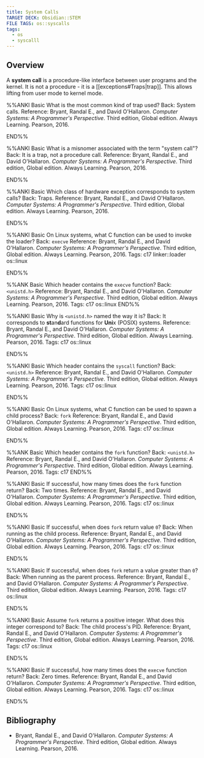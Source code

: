 ```yaml
---
title: System Calls
TARGET DECK: Obsidian::STEM
FILE TAGS: os::syscalls
tags:
  - os
  - syscalll
---
```


## Overview

A **system call** is a procedure-like interface between user programs and the kernel. It is not a procedure - it is a [[exceptions#Traps|trap]]. This allows lifting from user mode to kernel mode.

%%ANKI
Basic
What is the most common kind of trap used?
Back: System calls.
Reference: Bryant, Randal E., and David O'Hallaron. *Computer Systems: A Programmer's Perspective*. Third edition, Global edition. Always Learning. Pearson, 2016.
<!--ID: 1752093058218-->
END%%

%%ANKI
Basic
What is a misnomer associated with the term "system call"?
Back: It is a trap, not a procedure call.
Reference: Bryant, Randal E., and David O'Hallaron. *Computer Systems: A Programmer's Perspective*. Third edition, Global edition. Always Learning. Pearson, 2016.
<!--ID: 1752093058219-->
END%%

%%ANKI
Basic
Which class of hardware exception corresponds to system calls?
Back: Traps.
Reference: Bryant, Randal E., and David O'Hallaron. *Computer Systems: A Programmer's Perspective*. Third edition, Global edition. Always Learning. Pearson, 2016.
<!--ID: 1752093058220-->
END%%

%%ANKI
Basic
On Linux systems, what C function can be used to invoke the loader?
Back: `execve`
Reference: Bryant, Randal E., and David O'Hallaron. *Computer Systems: A Programmer's Perspective*. Third edition, Global edition. Always Learning. Pearson, 2016.
Tags: c17 linker::loader os::linux
<!--ID: 1741298168029-->
END%%

%%ANK
Basic
Which header contains the `execve` function?
Back: `<unistd.h>`
Reference: Bryant, Randal E., and David O'Hallaron. *Computer Systems: A Programmer's Perspective*. Third edition, Global edition. Always Learning. Pearson, 2016.
Tags: c17 os::linux
END%%

%%ANKI
Basic
Why is `<unistd.h>` named the way it is?
Back: It corresponds to **st**an**d**ard functions for **Uni**x (POSIX) systems.
Reference: Bryant, Randal E., and David O'Hallaron. *Computer Systems: A Programmer's Perspective*. Third edition, Global edition. Always Learning. Pearson, 2016.
Tags: c17 os::linux
<!--ID: 1741298168032-->
END%%

%%ANKI
Basic
Which header contains the `syscall` function?
Back: `<unistd.h>`
Reference: Bryant, Randal E., and David O'Hallaron. *Computer Systems: A Programmer's Perspective*. Third edition, Global edition. Always Learning. Pearson, 2016.
Tags: c17 os::linux
<!--ID: 1752201359315-->
END%%

%%ANKI
Basic
On Linux systems, what C function can be used to spawn a child process?
Back: `fork`
Reference: Bryant, Randal E., and David O'Hallaron. *Computer Systems: A Programmer's Perspective*. Third edition, Global edition. Always Learning. Pearson, 2016.
Tags: c17 os::linux
<!--ID: 1752497519540-->
END%%

%%ANK
Basic
Which header contains the `fork` function?
Back: `<unistd.h>`
Reference: Bryant, Randal E., and David O'Hallaron. *Computer Systems: A Programmer's Perspective*. Third edition, Global edition. Always Learning. Pearson, 2016.
Tags: c17
END%%

%%ANKI
Basic
If successful, how many times does the `fork` function return?
Back: Two times.
Reference: Bryant, Randal E., and David O'Hallaron. *Computer Systems: A Programmer's Perspective*. Third edition, Global edition. Always Learning. Pearson, 2016.
Tags: c17 os::linux
<!--ID: 1752497519549-->
END%%

%%ANKI
Basic
If successful, when does `fork` return value `0`?
Back: When running as the child process.
Reference: Bryant, Randal E., and David O'Hallaron. *Computer Systems: A Programmer's Perspective*. Third edition, Global edition. Always Learning. Pearson, 2016.
Tags: c17 os::linux
<!--ID: 1752497519552-->
END%%

%%ANKI
Basic
If successful, when does `fork` return a value greater than `0`?
Back: When running as the parent process.
Reference: Bryant, Randal E., and David O'Hallaron. *Computer Systems: A Programmer's Perspective*. Third edition, Global edition. Always Learning. Pearson, 2016.
Tags: c17 os::linux
<!--ID: 1752497519554-->
END%%

%%ANKI
Basic
Assume `fork` returns a positive integer. What does this integer correspond to?
Back: The child process's PID.
Reference: Bryant, Randal E., and David O'Hallaron. *Computer Systems: A Programmer's Perspective*. Third edition, Global edition. Always Learning. Pearson, 2016.
Tags: c17 os::linux
<!--ID: 1752497519557-->
END%%

%%ANKI
Basic
If successful, how many times does the `execve` function return?
Back: Zero times.
Reference: Bryant, Randal E., and David O'Hallaron. *Computer Systems: A Programmer's Perspective*. Third edition, Global edition. Always Learning. Pearson, 2016.
Tags: c17 os::linux
<!--ID: 1752497519560-->
END%%

## Bibliography

* Bryant, Randal E., and David O'Hallaron. *Computer Systems: A Programmer's Perspective*. Third edition, Global edition. Always Learning. Pearson, 2016.